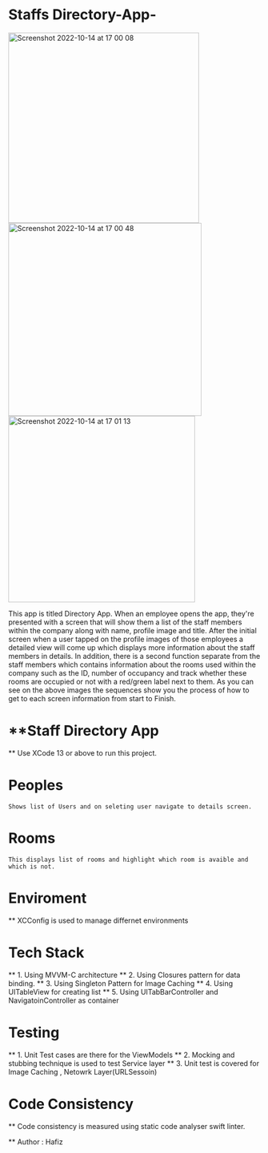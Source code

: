 # Staffs Directory-App-

<img width="381" alt="Screenshot 2022-10-14 at 17 00 08" src="https://user-images.githubusercontent.com/98032666/195890539-d8352dbc-0692-43a7-a969-cd8fe4f42161.png">
<img width="386" alt="Screenshot 2022-10-14 at 17 00 48" src="https://user-images.githubusercontent.com/98032666/195890642-d3ca01c6-e8fc-4eb2-9632-380f071383ea.png">
<img width="373" alt="Screenshot 2022-10-14 at 17 01 13" src="https://user-images.githubusercontent.com/98032666/195890731-3dc58672-0120-43bf-bb79-a37f879049fe.png">


This app is titled Directory App. When an employee opens the app, they're presented with a screen that will show them a list of the staff members within the company along with name, profile image and title. After the initial screen when a user tapped on the profile images of those employees a detailed view will come up which displays more information about the staff members in details. In addition, there is a second function separate from the staff members which contains information about the rooms used within the company such as the ID, number of occupancy and track whether these rooms are occupied or not with a red/green label next to them. As you can see on the above images the sequences show you the process of how to get to each screen information from start to Finish.

# **Staff Directory App

** Use XCode 13 or above to run this project. 

# Peoples 
    Shows list of Users and on seleting user navigate to details screen. 
# Rooms
    This displays list of rooms and highlight which room is avaible and which is not. 

# Enviroment 

** XCConfig is used to manage differnet environments 

# Tech Stack 
  ** 1. Using MVVM-C architecture 
  ** 2. Using Closures pattern for data binding. 
  ** 3. Using Singleton Pattern for Image Caching 
  ** 4. Using UITableView for creating list 
  ** 5. Using UITabBarController and NavigatoinController as container

# Testing

** 1. Unit Test cases are there for the ViewModels
** 2. Mocking and stubbing technique is used to test Service layer
** 3. Unit test is covered for Image Caching , Netowrk Layer(URLSessoin)

# Code Consistency 

** Code consistency is measured using static code analyser swift linter. 

** Author : Hafiz
